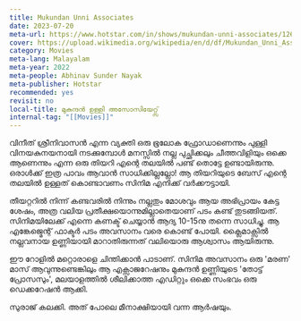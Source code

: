 ```yaml
---
title: Mukundan Unni Associates
date: 2023-07-20
meta-url: https://www.hotstar.com/in/shows/mukundan-unni-associates/1260128229/
cover: https://upload.wikimedia.org/wikipedia/en/d/df/Mukundan_Unni_Associates.jpg
category: Movies
meta-lang: Malayalam
meta-year: 2022
meta-people: Abhinav Sunder Nayak
meta-publisher: Hotstar
recommended: yes
revisit: no
local-title: മുകുന്ദൻ ഉള്ളി അസോസിയേറ്റ്സ്
internal-tag: "[[Movies]]"
---
```



വിനീത് ശ്രീനിവാസൻ എന്ന വ്യക്തി ഒരു ഭൂലോക ഫ്രോഡാണെന്നും പുള്ളി വിനയകുനയനായി നടക്കുമ്പോൾ മനസ്സിൽ നല്ല പുച്ഛിക്കലും ചീത്തവിളിയും ഒക്കെ ആണെന്നും എന്ന ഒരു തിയറി എന്റെ തലയിൽ പണ്ട് തൊട്ടേ ഉണ്ടായിരുന്നു. ഒരാൾക്ക് ഇത്ര പാവം ആവാൻ സാധിക്കില്ലല്ലോ! ആ തിയറിയുടെ ബേസ് എന്റെ തലയിൽ ഉള്ളത് കൊണ്ടാവണം സിനിമ എനിക്ക് വർക്കൗട്ടായി. 

തീയറ്ററിൽ നിന്ന് കണ്ടവരിൽ നിന്നും നല്ലതും മോശവും ആയ അഭിപ്രായം കേട്ട ശേഷം, അത്ര വലിയ പ്രതീക്ഷയൊന്നുമില്ലാതെയാണ് പടം കണ്ട് തുടങ്ങിയത്. സിനിമയിലേക്ക് എന്നെ കണക്ട് ചെയ്യാൻ ആദ്യ 10-15നു തന്നെ സാധിച്ചു. ആ എങ്കേജ്മെന്റ് ഫാക്ടർ പടം അവസാനം വരെ കൊണ്ട് പോയി. ക്ലൈമാക്സിൽ നല്ലവനായ ഉണ്ണിയായി മാറാതിരുന്നത് വലിയൊരു ആശ്വാസം ആയിരുന്നു. 

ഈ റോളിൽ മറ്റൊരാളെ ചിന്തിക്കാൻ പാടാണ്. സിനിമ അവസാനം ഒരു 'മരണ' മാസ് ആവുന്നുണ്ടെങ്കിലും ആ എക്സാജറേഷനും മുകുന്ദൻ ഉണ്ണിയുടെ 'തോട്ട് പ്രോസസും', മലയാളത്തിൽ ശീലിക്കാത്ത എഡിറ്റും ഒക്കെ സംഭവം ഒരു ഡെക്കറേഷൻ ആക്കി. 

സുരാജ് കലക്കി. അത് പോലെ മീനാക്ഷിയായി വന്ന ആർഷയും.
